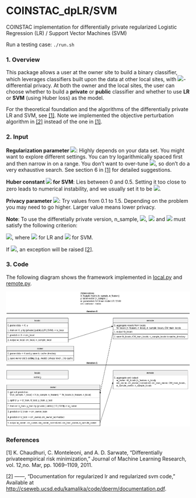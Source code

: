 # COINSTAC_dpLR/SVM
COINSTAC implementation for differentially private regularized Logistic Regression (LR) / Support Vector Machines (SVM)

Run a testing case: `./run.sh`


### 1. Overview
This package allows a user at the owner site to build a binary classifier, which leverages classifiers built upon the data at other local sites, with <img src="https://render.githubusercontent.com/render/math?math=\epsilon_{p}">-differential privacy. At both the owner and the local sites, the user can choose whether to build a **private** or **public** classifier and whether to use **LR** or **SVM** (using Huber loss) as the model. 

For the theoretical foundation and the algorithms of the differentially private LR and SVM, see [[1]](#1). Note we implemented the objective perturbation algorithm in [[2]](#2) instead of the one in [[1]](#1). 


### 2. Input
**Regularization parameter <img src="https://render.githubusercontent.com/render/math?math=\lambda">**: Highly depends on your data set. You might want to explore different settings. You can try logarithmically spaced first and then narrow in on a range. You don’t want to over-tune <img src="https://render.githubusercontent.com/render/math?math=\lambda">, so don’t do a very exhaustive search. See section 6 in [[1]](#1) for detailed suggestions.

**Huber constant <img src="https://render.githubusercontent.com/render/math?math=h"> for SVM**: Lies between 0 and 0.5. Setting it too close to zero leads to numerical instability, and we usually set it to be <img src="https://render.githubusercontent.com/render/math?math=h=0.5">.

**Privacy parameter <img src="https://render.githubusercontent.com/render/math?math=\epsilon_{p}">**: Try values from 0.1 to 1.5. Depending on the problem you may need to go higher. Larger value means lower privacy.

**Note**: To use the differetially private version, n_sample, <img src="https://render.githubusercontent.com/render/math?math=\lambda">, <img src="https://render.githubusercontent.com/render/math?math=\epsilon_{p}"> and <img src="https://render.githubusercontent.com/render/math?math=h"> must satisfy the following criterion:

<img src="https://render.githubusercontent.com/render/math?math={\epsilon_{p}}^{\prime}={\epsilon_{p}}-2log(1+\frac{c}{n\lambda})">, where <img src="https://render.githubusercontent.com/render/math?math=c=0.25"> for LR and <img src="https://render.githubusercontent.com/render/math?math=c=\frac{1}{2h}"> for SVM.

If <img src="https://render.githubusercontent.com/render/math?math={\epsilon_{p}}^{\prime} < 10^{-4}">, an exception will be raised [[2]](#2).

### 3. Code
The following diagram shows the framework implemented in [local.py](scripts/local.py) and [remote.py](scripts/remote.py).

![diagram](dp_svm_diagram.png)

### References
<a id="1">[1]</a> 
 K.  Chaudhuri,  C.  Monteleoni,  and  A.  D.  Sarwate,  “Differentially  privateempirical risk minimization,” Journal of Machine Learning Research, vol. 12,no. Mar, pp. 1069–1109, 2011.

<a id="2">[2]</a> 
 ——, “Documentation for regularized lr and regularized svm code,” Available at http://cseweb.ucsd.edu/kamalika/code/dperm/documentation.pdf.
       